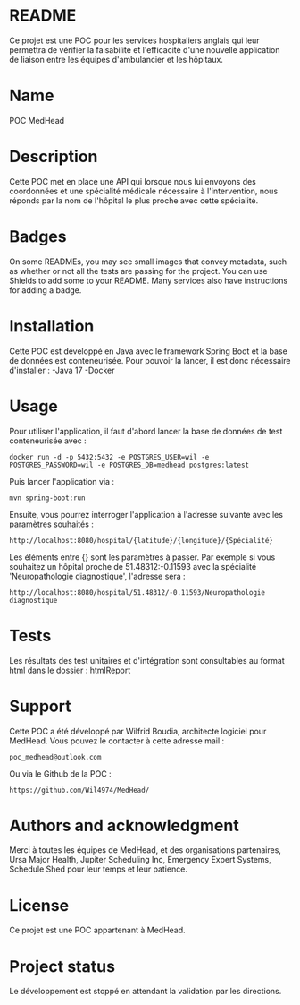 # **README**

Ce projet est une POC pour les services hospitaliers anglais qui leur permettra de vérifier la faisabilité et l'efficacité d'une nouvelle application de liaison entre les équipes d'ambulancier et les hôpitaux.

# Name

POC MedHead


# Description

Cette POC met en place une API qui lorsque nous lui envoyons des coordonnées et une spécialité médicale nécessaire à l'intervention, nous réponds par la nom de l'hôpital le plus proche avec cette spécialité.

# Badges

On some READMEs, you may see small images that convey metadata, such as whether or not all the tests are passing for the project. You can use Shields to add some to your README. Many services also have instructions for adding a badge.

# Installation

Cette POC est développé en Java avec le framework Spring Boot et la base de données est conteneurisée. Pour pouvoir la lancer, il est donc nécessaire d'installer :
-Java 17
-Docker

# Usage

Pour utiliser l'application, il faut d'abord lancer la base de données de test conteneurisée avec :

    docker run -d -p 5432:5432 -e POSTGRES_USER=wil -e POSTGRES_PASSWORD=wil -e POSTGRES_DB=medhead postgres:latest

Puis lancer l'application via :

    mvn spring-boot:run

Ensuite, vous pourrez interroger l'application à l'adresse suivante avec les paramètres souhaités :

    http://localhost:8080/hospital/{latitude}/{longitude}/{Spécialité}

Les éléments entre {} sont les paramètres à passer. Par exemple si vous souhaitez un hôpital proche de 51.48312:-0.11593 avec la spécialité 'Neuropathologie diagnostique', l'adresse sera :

    http://localhost:8080/hospital/51.48312/-0.11593/Neuropathologie diagnostique

# Tests

Les résultats des test unitaires et d'intégration sont consultables au format html dans le dossier : htmlReport

# Support

Cette POC a été développé par Wilfrid Boudia, architecte logiciel pour MedHead. Vous pouvez le contacter à cette adresse mail :

    poc_medhead@outlook.com

Ou via le Github de la POC :

    https://github.com/Wil4974/MedHead/

# Authors and acknowledgment

Merci à toutes les équipes de MedHead, et des organisations partenaires, Ursa Major Health, Jupiter Scheduling Inc, Emergency Expert Systems, Schedule Shed pour leur temps et leur patience.

# License

Ce projet est une POC appartenant à MedHead.

# Project status

Le développement est stoppé en attendant la validation par les directions.
